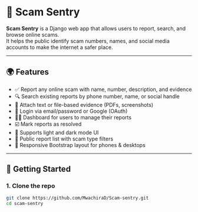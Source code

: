 # 🚨 Scam Sentry

**Scam Sentry** is a Django web app that allows users to report, search, and browse online scams.  
It helps the public identify scam numbers, names, and social media accounts to make the internet a safer place.

---

## 🌍 Features

- ✅ Report any online scam with name, number, description, and evidence
- 🔍 Search existing reports by phone number, name, or social handle
- 📁 Attach text or file-based evidence (PDFs, screenshots)
- 🔐 Login via email/password or Google (OAuth)
- 🙋‍♂️ Dashboard for users to manage their reports
- ☑️ Mark reports as resolved
- 🌙 Supports light and dark mode UI
- 🔎 Public report list with scam type filters
- 📱 Responsive Bootstrap layout for phones & desktops

---

## 🚀 Getting Started

### 1. Clone the repo

```bash
git clone https://github.com/MwachiraD/Scam-sentry.git
cd scam-sentry
